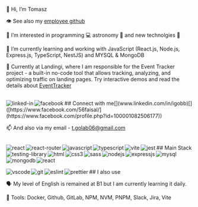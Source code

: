 👋 Hi, I’m Tomasz

👁️ See also my [employee github](https://github.com/tomaszgolab-landingi)

👀 I’m interested in programming 💻 astronomy 🚀 and new technolgies 📱

🌱 I’m currently learning and working with JavaScript (React.js, Node.js, Express.js, TypeScript, NestJS) and MYSQL & MongoDB

💞️ Currently at Landingi, where I am responsible for the Event Tracker project - a built-in no-code tool that allows tracking, analyzing, and optimizing traffic on landing pages. Try interactive demos and read the details about [EventTracker](https://cutt.ly/HwxCgUWt
)

<br>
## Connect with me[<img align="left" alt="linked-in" src="https://img.shields.io/badge/linkedin-%230077B5.svg?&style=for-the-badge&logo=linkedin&logoColor=white" />](www.linkedin.com/in/igobb)[<img align="left" alt="facebook" src="https://img.shields.io/badge/facebook-%231877F2.svg?&style=for-the-badge&logo=facebook&logoColor=white" />]([https://www.facebook.com/56faisal/](https://www.facebook.com/profile.php?id=100001082506177))<br>

📫 And also via my email - t.golab06@gmail.com

<br>## Main Stack
<img align="left" alt="react" src="https://img.shields.io/badge/React-20232A?style=for-the-badge&logo=react&logoColor=61DAFB" /><img align="left" alt="react-router" src="https://img.shields.io/badge/React_Router-CA4245?style=for-the-badge&logo=react-router&logoColor=white" /><img align="left" alt="javascript" src="https://img.shields.io/badge/JavaScript-F7DF1E?style=for-the-badge&logo=javascript&logoColor=black"/><img align="left" alt="typescript" src="https://img.shields.io/badge/TypeScript-007ACC?style=for-the-badge&logo=typescript&logoColor=white"/><img align="left" alt="vite" src="https://img.shields.io/badge/vite-%23646CFF.svg?style=for-the-badge&logo=vite&logoColor=white"/><img align="left" alt="jest" src="https://img.shields.io/badge/Jest-323330?style=for-the-badge&logo=Jest&logoColor=white"/><img align="left" alt="testing-library" src="https://img.shields.io/badge/testing%20library-323330?style=for-the-badge&logo=testing-library&logoColor=red"/><img align="left" alt="html" src="https://img.shields.io/badge/HTML5-E34F26?style=for-the-badge&logo=html5&logoColor=white"/><img align="left" alt="css3" src="https://img.shields.io/badge/CSS3-1572B6?style=for-the-badge&logo=css3&logoColor=white"/><img align="left" alt="sass" src="https://img.shields.io/badge/Sass-CC6699?style=for-the-badge&logo=sass&logoColor=white"/><img align="left" alt="nodejs" src="https://img.shields.io/badge/Node.js-43853D?style=for-the-badge&logo=node.js&logoColor=white"/><img align="left" alt="expressjs" src="https://img.shields.io/badge/Express.js-404D59?style=for-the-badge"/><img align="left" alt="mysql" src="https://img.shields.io/badge/MySQL-00000F?style=for-the-badge&logo=mysql&logoColor=white"/><img align="left" alt="mongodb" src="https://img.shields.io/badge/MongoDB-4EA94B?style=for-the-badge&logo=mongodb&logoColor=white"/><img align="left" alt="react" src="	https://img.shields.io/badge/CSS-239120?&style=for-the-badge&logo=css3&logoColor=white"/><br>
<br>

<br>
## I also use
<img align="left" alt="vscode" src="https://img.shields.io/badge/Visual_Studio_Code-0078D4?style=for-the-badge&logo=visual%20studio%20code&logoColor=white" /><img align="left" alt="git" src="https://img.shields.io/badge/GIT-E44C30?style=for-the-badge&logo=git&logoColor=white" /><img align="left" alt="eslint" src="https://img.shields.io/badge/eslint-3A33D1?style=for-the-badge&logo=eslint&logoColor=white" /><img align="left" alt="prettier" src="https://img.shields.io/badge/prettier-1A2C34?style=for-the-badge&logo=prettier&logoColor=F7BA3E" />

🗣️ My level of English is remained at B1 but I am currently learning it daily.

🧰 Tools: Docker, Github, GitLab, NPM, NVM, PNPM, Slack, Jira, Vite


